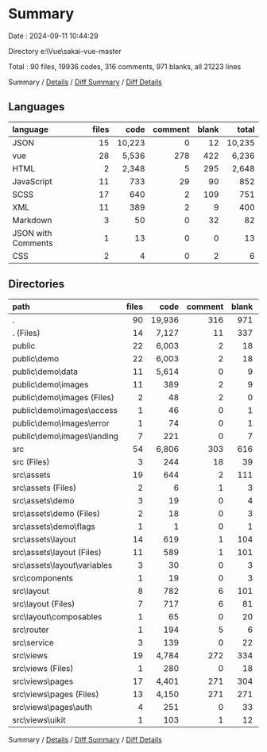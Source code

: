 # Summary

Date : 2024-09-11 10:44:29

Directory e:\\Vue\\sakai-vue-master

Total : 90 files,  19936 codes, 316 comments, 971 blanks, all 21223 lines

Summary / [Details](details.md) / [Diff Summary](diff.md) / [Diff Details](diff-details.md)

## Languages
| language | files | code | comment | blank | total |
| :--- | ---: | ---: | ---: | ---: | ---: |
| JSON | 15 | 10,223 | 0 | 12 | 10,235 |
| vue | 28 | 5,536 | 278 | 422 | 6,236 |
| HTML | 2 | 2,348 | 5 | 295 | 2,648 |
| JavaScript | 11 | 733 | 29 | 90 | 852 |
| SCSS | 17 | 640 | 2 | 109 | 751 |
| XML | 11 | 389 | 2 | 9 | 400 |
| Markdown | 3 | 50 | 0 | 32 | 82 |
| JSON with Comments | 1 | 13 | 0 | 0 | 13 |
| CSS | 2 | 4 | 0 | 2 | 6 |

## Directories
| path | files | code | comment | blank | total |
| :--- | ---: | ---: | ---: | ---: | ---: |
| . | 90 | 19,936 | 316 | 971 | 21,223 |
| . (Files) | 14 | 7,127 | 11 | 337 | 7,475 |
| public | 22 | 6,003 | 2 | 18 | 6,023 |
| public\\demo | 22 | 6,003 | 2 | 18 | 6,023 |
| public\\demo\\data | 11 | 5,614 | 0 | 9 | 5,623 |
| public\\demo\\images | 11 | 389 | 2 | 9 | 400 |
| public\\demo\\images (Files) | 2 | 48 | 2 | 0 | 50 |
| public\\demo\\images\\access | 1 | 46 | 0 | 1 | 47 |
| public\\demo\\images\\error | 1 | 74 | 0 | 1 | 75 |
| public\\demo\\images\\landing | 7 | 221 | 0 | 7 | 228 |
| src | 54 | 6,806 | 303 | 616 | 7,725 |
| src (Files) | 3 | 244 | 18 | 39 | 301 |
| src\\assets | 19 | 644 | 2 | 111 | 757 |
| src\\assets (Files) | 2 | 6 | 1 | 3 | 10 |
| src\\assets\\demo | 3 | 19 | 0 | 4 | 23 |
| src\\assets\\demo (Files) | 2 | 18 | 0 | 3 | 21 |
| src\\assets\\demo\\flags | 1 | 1 | 0 | 1 | 2 |
| src\\assets\\layout | 14 | 619 | 1 | 104 | 724 |
| src\\assets\\layout (Files) | 11 | 589 | 1 | 101 | 691 |
| src\\assets\\layout\\variables | 3 | 30 | 0 | 3 | 33 |
| src\\components | 1 | 19 | 0 | 3 | 22 |
| src\\layout | 8 | 782 | 6 | 101 | 889 |
| src\\layout (Files) | 7 | 717 | 6 | 81 | 804 |
| src\\layout\\composables | 1 | 65 | 0 | 20 | 85 |
| src\\router | 1 | 194 | 5 | 6 | 205 |
| src\\service | 3 | 139 | 0 | 22 | 161 |
| src\\views | 19 | 4,784 | 272 | 334 | 5,390 |
| src\\views (Files) | 1 | 280 | 0 | 18 | 298 |
| src\\views\\pages | 17 | 4,401 | 271 | 304 | 4,976 |
| src\\views\\pages (Files) | 13 | 4,150 | 271 | 271 | 4,692 |
| src\\views\\pages\\auth | 4 | 251 | 0 | 33 | 284 |
| src\\views\\uikit | 1 | 103 | 1 | 12 | 116 |

Summary / [Details](details.md) / [Diff Summary](diff.md) / [Diff Details](diff-details.md)